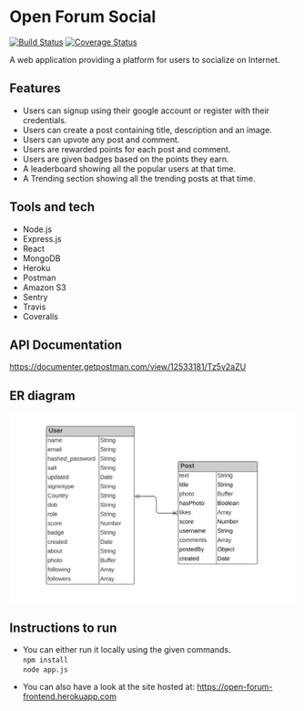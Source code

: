 # Open Forum Social
[![Build Status](https://travis-ci.com/Himanshuranjan30/OpenForum-Project.svg?branch=development)](https://travis-ci.com/Himanshuranjan30/OpenForum-Project)
[![Coverage Status](https://coveralls.io/repos/github/Himanshuranjan30/OpenForum-Project/badge.svg?branch=development)](https://coveralls.io/github/Himanshuranjan30/OpenForum-Project?branch=development)

A web application providing a platform for users to socialize on Internet.

## Features

- Users can signup using their google account or register with their credentials.
- Users can create a post containing title, description and an image.
- Users can upvote any post and comment.
- Users are rewarded points for each post and comment.
- Users are given badges based on the points they earn.
- A leaderboard showing all the popular users at that time.
- A Trending section showing all the trending posts at that time.

## Tools and tech
- Node.js
- Express.js
- React
- MongoDB
- Heroku
- Postman
- Amazon S3
- Sentry
- Travis
- Coveralls

## API Documentation

https://documenter.getpostman.com/view/12533181/Tz5v2aZU

## ER diagram
![alt text](https://github.com/Himanshuranjan30/OpenForum-Project/blob/development/open_forum_er_diagram.png?raw=true)

## Instructions to run
- You can either run it locally using the given commands.  
```npm install```  
```node app.js```  

- You can also have a look at the site hosted at:
https://open-forum-frontend.herokuapp.com
